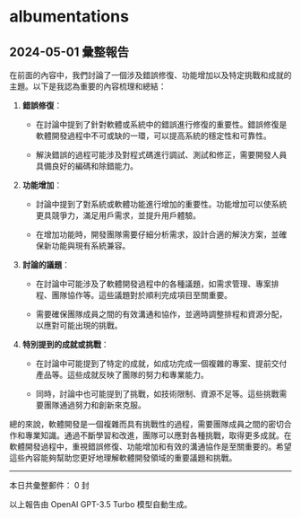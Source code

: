 # albumentations

## 2024-05-01 彙整報告

在前面的內容中，我們討論了一個涉及錯誤修復、功能增加以及特定挑戰和成就的主題。以下是我認為重要的內容梳理和總結：



1. **錯誤修復**：

   - 在討論中提到了針對軟體或系統中的錯誤進行修復的重要性。錯誤修復是軟體開發過程中不可或缺的一環，可以提高系統的穩定性和可靠性。

   - 解決錯誤的過程可能涉及對程式碼進行調試、測試和修正，需要開發人員具備良好的編碼和除錯能力。



2. **功能增加**：

   - 討論中提到了對系統或軟體功能進行增加的重要性。功能增加可以使系統更具競爭力，滿足用戶需求，並提升用戶體驗。

   - 在增加功能時，開發團隊需要仔細分析需求，設計合適的解決方案，並確保新功能與現有系統兼容。



3. **討論的議題**：

   - 在討論中可能涉及了軟體開發過程中的各種議題，如需求管理、專案排程、團隊協作等。這些議題對於順利完成項目至關重要。

   - 需要確保團隊成員之間的有效溝通和協作，並適時調整排程和資源分配，以應對可能出現的挑戰。



4. **特別提到的成就或挑戰**：

   - 在討論中可能提到了特定的成就，如成功完成一個複雜的專案、提前交付產品等。這些成就反映了團隊的努力和專業能力。

   - 同時，討論中也可能提到了挑戰，如技術限制、資源不足等。這些挑戰需要團隊通過努力和創新來克服。



總的來說，軟體開發是一個複雜而具有挑戰性的過程，需要團隊成員之間的密切合作和專業知識。通過不斷學習和改進，團隊可以應對各種挑戰，取得更多成就。在軟體開發過程中，重視錯誤修復、功能增加和有效的溝通協作是至關重要的。希望這些內容能夠幫助您更好地理解軟體開發領域的重要議題和挑戰。



---



本日共彙整郵件： 0 封



以上報告由 OpenAI GPT-3.5 Turbo 模型自動生成。